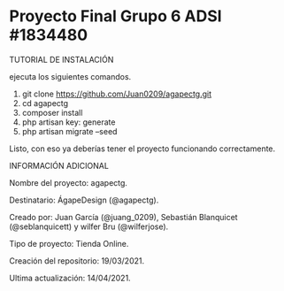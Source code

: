 # Proyecto Final Grupo 6 ADSI #1834480

TUTORIAL DE INSTALACIÓN

ejecuta los siguientes comandos.
1. git clone https://github.com/Juan0209/agapectg.git
2. cd agapectg
3. composer install
4. php artisan key: generate
5. php artisan migrate –seed

Listo, con eso ya deberías tener el proyecto funcionando correctamente.

INFORMACIÓN ADICIONAL

Nombre del proyecto: agapectg.

Destinatario: ÁgapeDesign (@agapectg).

Creado por: Juan García (@juang_0209), Sebastián Blanquicet (@seblanquicett) y wilfer Bru (@wilferjose).

Tipo de proyecto: Tienda Online.

Creación del repositorio: 19/03/2021.

Ultima actualización: 14/04/2021.

